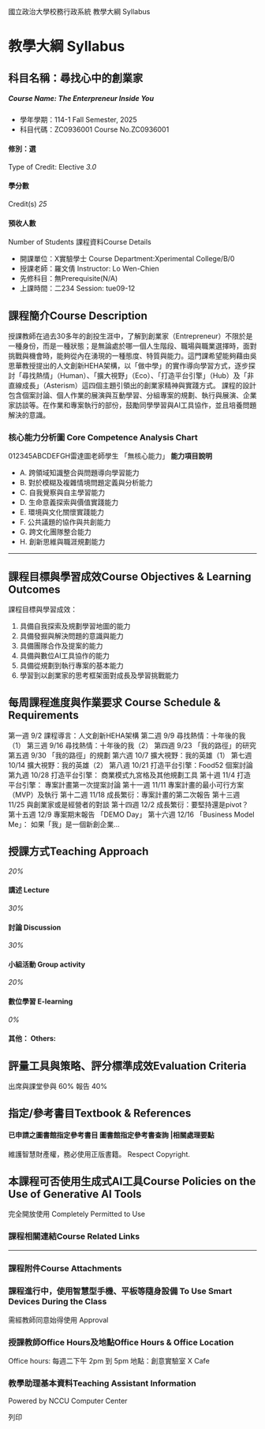 國立政治大學校務行政系統 教學大綱 Syllabus
# 教學大綱 Syllabus
##  科目名稱：尋找心中的創業家
#####  Course Name: The Enterpreneur Inside You
  * 學年學期：114-1 Fall Semester, 2025 
  * 科目代碼：ZC0936001 Course No.ZC0936001


#### 修別：選
Type of Credit: Elective 
_3.0_
#### 學分數
Credit(s)
_25_
#### 預收人數
Number of Students
課程資料Course Details
  * 開課單位：X實驗學士 Course Department:Xperimental College/B/0 
  * 授課老師：羅文倩 Instructor: Lo Wen-Chien 
  * 先修科目：無Prerequisite(N/A)
  * 上課時間：二234 Session: tue09-12


##  課程簡介Course Description
授課教師在過去30多年的創投生涯中，了解到創業家（Entrepreneur）不限於是一種身份，而是一種狀態；是無論處於哪一個人生階段、職場與職業選擇時，面對挑戰與機會時，能夠從內在湧現的一種態度、特質與能力。這門課希望能夠藉由吳思華教授提出的人文創新HEHA架構，以「做中學」的實作導向學習方式，逐步探討「尋找熱情」（Human）、「擴大視野」（Eco）、「打造平台引擎」（Hub）及「非直線成長」（Asterism）這四個主題引領出的創業家精神與實踐方式。
課程的設計包含個案討論、個人作業的展演與互動學習、分組專案的規劃、執行與展演、企業家訪談等。在作業和專案執行的部份，鼓勵同學學習與AI工具協作，並且培養問題解決的意識。
###  核心能力分析圖 Core Competence Analysis Chart
012345ABCDEFGH雷達圖老師學生
「無核心能力」 
**能力項目說明**
  * A. 跨領域知識整合與問題導向學習能力
  * B. 對於模糊及複雜情境問題定義與分析能力
  * C. 自我覺察與自主學習能力
  * D. 生命意義探索與價值實踐能力
  * E. 環境與文化關懷實踐能力
  * F. 公共議題的協作與共創能力
  * G. 跨文化團隊整合能力
  * H. 創新思維與職涯規劃能力


* * *
##  課程目標與學習成效Course Objectives & Learning Outcomes 
課程目標與學習成效：
1. 具備自我探索及規劃學習地圖的能力
2. 具備發掘與解決問題的意識與能力
3. 具備團隊合作及提案的能力
4. 具備與數位AI工具協作的能力
5. 具備從規劃到執行專案的基本能力
6. 學習到以創業家的思考框架面對成長及學習挑戰能力
##  每周課程進度與作業要求 Course Schedule & Requirements
第一週 9/2 課程導言：人文創新HEHA架構
第二週 9/9 尋找熱情：十年後的我（1）
第三週 9/16 尋找熱情：十年後的我（2）
第四週 9/23 「我的路徑」的研究
第五週 9/30 「我的路徑」的規劃
第六週 10/7 擴大視野：我的英雄（1）
第七週 10/14 擴大視野：我的英雄（2）
第八週 10/21 打造平台引擎：Food52 個案討論
第九週 10/28 打造平台引擎： 商業模式九宮格及其他規劃工具
第十週 11/4 打造平台引擎： 專案計畫第一次提案討論
第十一週 11/11 專案計畫的最小可行方案（MVP）及執行
第十二週 11/18 成長繁衍：專案計畫的第二次報告
第十三週 11/25 與創業家或是經營者的對談
第十四週 12/2 成長繁衍：要堅持還是pivot？
第十五週 12/9 專案期末報告 「DEMO Day」
第十六週 12/16 「Business Model Me」： 如果「我」是一個新創企業...
##  授課方式Teaching Approach
_20%_
####  講述 Lecture
_30%_
####  討論 Discussion
_30%_
####  小組活動 Group activity
_20%_
####  數位學習 E-learning
_0%_
####  其他： Others:
##  評量工具與策略、評分標準成效Evaluation Criteria
出席與課堂參與 60%
報告 40%
##  指定/參考書目Textbook & References
####  已申請之圖書館指定參考書目  圖書館指定參考書查詢 |相關處理要點
維護智慧財產權，務必使用正版書籍。 Respect Copyright.
##  本課程可否使用生成式AI工具Course Policies on the Use of Generative AI Tools
完全開放使用 Completely Permitted to Use
###  課程相關連結Course Related Links
* * *
###  課程附件Course Attachments
###  課程進行中，使用智慧型手機、平板等隨身設備 To Use Smart Devices During the Class
需經教師同意始得使用  Approval
###  授課教師Office Hours及地點Office Hours & Office Location
Office hours: 每週二下午 2pm 到 5pm
地點：創意實驗室 X Cafe
###  教學助理基本資料Teaching Assistant Information
Powered by NCCU Computer Center
  
列印
